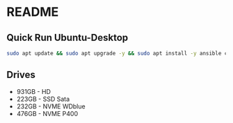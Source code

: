 # README

## Quick Run Ubuntu-Desktop
```bash
sudo apt update && sudo apt upgrade -y && sudo apt install -y ansible curl git software-properties-common && git clone https://github.com/PedroDrago/ansible && cd ansible && ansible-playbook --ask-vault-password local.yml
```


## Drives
- 931GB - HD
- 223GB - SSD Sata
- 232GB - NVME WDblue
- 476GB - NVME P400
